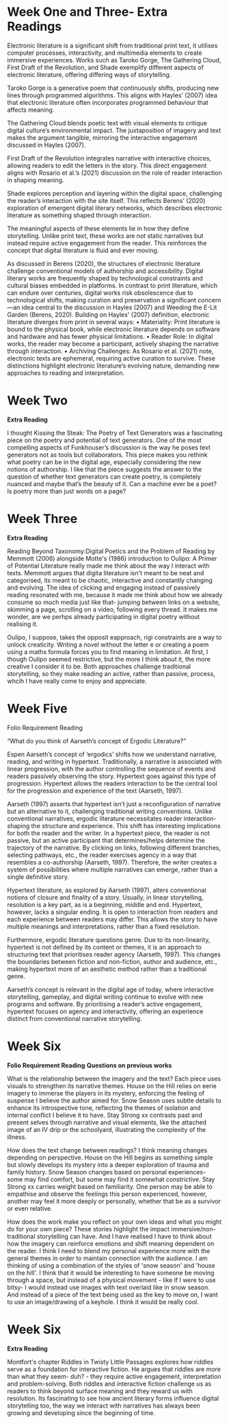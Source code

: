 # Week One and Three- Extra Readings 

Electronic literature is a significant shift from traditional print text, it utilises computer processes, interactivity, and multimedia elements to create immersive experiences. Works such as Taroko Gorge, The Gathering Cloud, First Draft of the Revolution, and Shade exemplify different aspects of electronic literature, offering differing ways of storytelling. 

Taroko Gorge is a generative poem that continuously shifts, producing new lines through programmed algorithms. This aligns with Hayles’ (2007) idea that electronic literature often incorporates programmed behaviour that affects meaning. 

The Gathering Cloud blends poetic text with visual elements to critique digital culture’s environmental impact. The juxtaposition of imagery and text makes the argument tangible, mirroring the interactive engagement discussed in Hayles (2007). 

First Draft of the Revolution integrates narrative with interactive choices, allowing readers to edit the letters in the story. This direct engagement aligns with Rosario et al.’s (2021) discussion on the role of reader interaction in shaping meaning. 

Shade explores perception and layering within the digital space, challenging the reader’s interaction with the site itself. This reflects Berens’ (2020) exploration of emergent digital literary networks, which describes electronic literature as something shaped through interaction. 

The meaningful aspects of these elements lie in how they define storytelling. Unlike print text, these works are not static narratives but instead require active engagement from the reader. This reinforces the concept that digital literature is fluid and ever moving. 

As discussed in Berens (2020), the structures of electronic literature challenge conventional models of authorship and accessibility. Digital literary works are frequently shaped by technological constraints and cultural biases embedded in platforms. In contrast to print literature, which can endure over centuries, digital works risk obsolescence due to technological shifts, making curation and preservation a significant concern—an idea central to the discussion in Hayles (2007) and Weeding the E-Lit Garden (Berens, 2020).
Building on Hayles' (2007) definition, electronic literature diverges from print in several ways:
•	Materiality: Print literature is bound to the physical book, while electronic literature depends on software and hardware and has fewer physical limitations.
•	Reader Role: In digital works, the reader may become a participant, actively shaping the narrative through interaction.
•	Archiving Challenges: As Rosario et al. (2021) note, electronic texts are ephemeral, requiring active curation to survive.
These distinctions highlight electronic literature’s evolving nature, demanding new approaches to reading and interpretation.

# Week Two
**Extra Reading**

I thought Kissing the Steak: The Poetry of Text Generators was a fascinating piece on the poetry and potential of text generators. One of the most compelling aspects of Funkhouser’s discussion is the way he poses text generators not as tools but collaborators. This piece makes you rethink what poetry can be in the digital age, especially considering the new notions of authorship. I like that the piece suggests the answer to the question of whether text generators can create poetry, is completely nuanced and maybe that’s the beauty of it. Can a machine ever be a poet? Is poetry more than just words on a page? 

# Week Three 
**Extra Reading**

Reading Beyond Taxonomy:Digital Poetics and the Problem of Reading by Memmott (2006) alongside Motte's (1986) introduction to Oulipo: A Primer of Potential Literature really made me think about the way I interact with texts. Memmott argues that digita literature isn't meant to be neat and categorised, its meant to be chaotic, interactive and constantly changing and evolving. The idea of clicking and engaging instead of passively reading resonated with me, because it made me think about how we already consume so much media just like that- jumping between links on a website, skimming a page, scrolling on a video, following every thread. It makes me wonder, are we perhps already participating in digital poetry without realising it. 

Oulipo, I suppose, takes the opposit eapproach, rigi constraints are a way to unlock creaticity. Writing a novel without the letter e or creating a poem using a maths formula forces you to find meaning in limitation. At first, I though Oulipo seemed restrictive, but the more I think about it, the more creative I consider it to be. Both approaches challenge traditional storytelling, so they make reading an active, rather than passive, process, whcih I have really come to enjoy and appreciate. 

# Week Five

Folio Requirement Reading

“What do you think of Aarseth’s concept of Ergodic Literature?”

Espen Aarseth’s concept of ‘ergodics’ shifts how we understand narrative, reading, and writing in hypertext. Traditionally, a narrative is associated with linear progression, with the author controlling the sequence of events and readers passively observing the story. Hypertext goes against this type of progression. Hypertext allows the readers interaction to be the central tool for the progression and experience of the text (Aarseth, 1997). 

Aarseth (1997) asserts that hypertext isn’t just a reconfiguration of narrative but an alternative to it, challenging traditional writing conventions. Unlike conventional narratives, ergodic literature necessitates reader interaction- shaping the structure and experience. 
This shift has interesting implications for both the reader and the writer. In a hypertext piece, the reader is not passive, but an active participant that determines/helps determine the trajectory of the narrative. By clicking on links, following different branches, selecting pathways, etc., the reader exercises agency in a way that resembles a co-authorship (Aarseth, 1997). Therefore, the writer creates a system of possibilities where multiple narratives can emerge, rather than a single definitive story. 

Hypertext literature, as explored by Aarseth (1997), alters conventional notions of closure and finality of a story. Usually, in linear storytelling, resolution is a key part, as is a beginning, middle and end. Hypertext, however, lacks a singular ending. It is open to interaction from readers and each experience between readers may differ. This allows the story to have multiple meanings and interpretations, rather than a fixed resolution. 

Furthermore, ergodic literature questions genre. Due to its non-linearity, hypertext is not defined by its content or themes, it is an approach to structuring text that prioritises reader agency (Aarseth, 1997). This changes the boundaries between fiction and non-fiction, author and audience, etc., making hypertext more of an aesthetic method rather than a traditional genre. 

Aarseth’s concept is relevant in the digital age of today, where interactive storytelling, gameplay, and digital writing continue to evolve with new programs and software. By prioritising a reader’s active engagement, hypertext focuses on agency and interactivity, offering an experience distinct from conventional narrative storytelling.

# Week Six

**Folio Requirement Reading**
**Questions on previous works**

What is the relationship between the imagery and the text? 
Each piece uses visuals to strengthen its narrative themes. House on the Hill relies on eerie imagery to immerse the players in its mystery, enforcing the feeling of suspense I believe the author aimed for. Snow Season uses subtle details to enhance its introspective tone, reflecting the themes of isolation and internal conflict I believe it to have. Stay Strong xx contrasts past and present selves through narrative and visual elements, like the attached image of an IV drip or the schoolyard, illustrating the complexity of the illness.

How does the text change between readings? 
I think meaning changes depending on perspective. House on the Hill begins as something simple but slowly develops its mystery into a deeper exploration of trauma and family history. Snow Season changes based on personal experiences- some may find comfort, but some may find it somewhat constrictive. Stay Strong xx carries weight based on familiarity. One person may be able to empathise and observe the feelings this person experienced, however, another may feel it more deeply or personally, whether that be as a survivor or even relative. 

How does the work make you reflect on your own ideas and what you might do for your own piece?
These stories highlight the impact immersive/non-traditional storytelling can have. And I have realised I have to think about how the imagery can reinforce emotions and shift meaning dependent on the reader. I think I need to blend my personal experience more with the general themes in order to maintain connection with the audience. I am thinking of using a combination of the styles of 'snow season' and 'house on the hill'. I think that it would be interesting to have someone be moving through a space, but instead of a physical movement - like if I were to use bitsy- I would instead use images with text overlaid like in snow season. And instead of a piece of the text being used as the key to move on, I want to use an image/drawing of a keyhole. I think it would be really cool. 

# Week Six
**Extra Reading**

Montfort's chapter Riddles in Twisty Little Passages explores how riddles serve as a foundation for interactive fiction. He argues that riddles are more than what they seem- duh? - they require active engagement, interpretation and problem-solving. 
Both riddles and interactive fiction challenge us as readers to think beyond surface meaning and they reward us with resolution. Its fascinating to see how ancient literary forms influence digital storytelling too, the way we interact with narratives has always been growing and developing since the beginning of time. 

